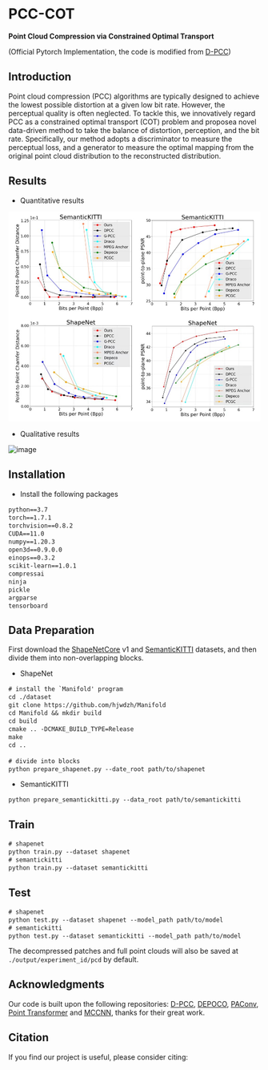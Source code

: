 # PCC-COT

**Point Cloud Compression via Constrained Optimal Transport**

(Official Pytorch Implementation, the code is modified from [D-PCC](https://github.com/yunhe20/D-PCC))

## Introduction
Point cloud compression (PCC) algorithms are typically designed to achieve the lowest possible distortion at a given low bit rate. However, the perceptual quality is often neglected. To tackle this, we innovatively regard PCC as a constrained optimal transport (COT) problem and proposea novel data-driven method to take the balance of distortion, perception, and the bit rate. Specifically, our method adopts a discriminator to measure the perceptual loss, and a generator to measure the optimal mapping from the original point cloud distribution to the reconstructed distribution.
## Results
* Quantitative results

![image](https://github.com/cognaclee/PCC-COT/blob/main/Docs/imgs/Quantitative_results.jpg)

* Qualitative results

![image](https://github.com/cognaclee/PCC-COT/blob/main/Docs/imgs/Qualitative_results.jpg)

## Installation

* Install the following packages

```
python==3.7
torch==1.7.1
torchvision==0.8.2
CUDA==11.0
numpy==1.20.3
open3d==0.9.0.0
einops==0.3.2
scikit-learn==1.0.1
compressai
ninja
pickle
argparse
tensorboard
```

## Data Preparation

First download the [ShapeNetCore](https://shapenet.org/download/shapenetcore) v1 and [SemanticKITTI](http://semantic-kitti.org/dataset.html#download) datasets, and then divide them into non-overlapping blocks.

* ShapeNet

```
# install the `Manifold' program
cd ./dataset
git clone https://github.com/hjwdzh/Manifold
cd Manifold && mkdir build
cd build 
cmake .. -DCMAKE_BUILD_TYPE=Release
make 
cd ..

# divide into blocks
python prepare_shapenet.py --date_root path/to/shapenet
```

* SemanticKITTI

```
python prepare_semantickitti.py --data_root path/to/semantickitti
```

## Train

```
# shapenet
python train.py --dataset shapenet
# semantickitti
python train.py --dataset semantickitti
```

## Test
```
# shapenet
python test.py --dataset shapenet --model_path path/to/model
# semantickitti
python test.py --dataset semantickitti --model_path path/to/model
```

The decompressed patches and full point clouds will also be saved at `./output/experiment_id/pcd` by default.

## Acknowledgments

Our code is built upon the following repositories: [D-PCC](https://github.com/yunhe20/D-PCC), [DEPOCO](https://github.com/PRBonn/deep-point-map-compression), [PAConv](https://github.com/CVMI-Lab/PAConv), [Point Transformer](https://github.com/qq456cvb/Point-Transformers) and [MCCNN](https://github.com/viscom-ulm/MCCNN), thanks for their great work.

## Citation

If you find our project is useful, please consider citing:
